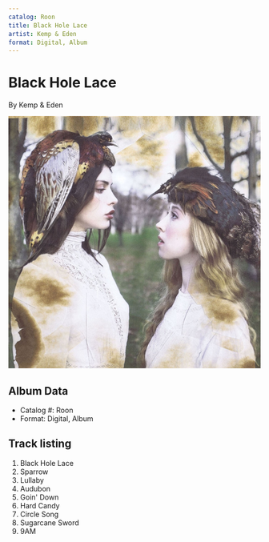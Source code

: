 ```yaml
---
catalog: Roon
title: Black Hole Lace
artist: Kemp & Eden
format: Digital, Album
---
```


# Black Hole Lace

By Kemp & Eden

![](../../assets/albumcovers/Kemp_and_Eden-Black_Hole_Lace.png)

## Album Data

- Catalog #: Roon
- Format: Digital, Album


## Track listing


1. Black Hole Lace
2. Sparrow
3. Lullaby
4. Audubon
5. Goin' Down
6. Hard Candy
7. Circle Song
8. Sugarcane Sword
9. 9AM

